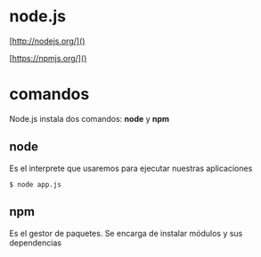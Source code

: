 # node.js

[http://nodejs.org/]()

[https://npmjs.org/]()

# comandos

Node.js instala dos comandos: **node** y **npm**

## node

Es el interprete que usaremos para ejecutar nuestras aplicaciones

    $ node app.js

## npm

Es el gestor de paquetes. Se encarga de instalar módulos y sus dependencias
